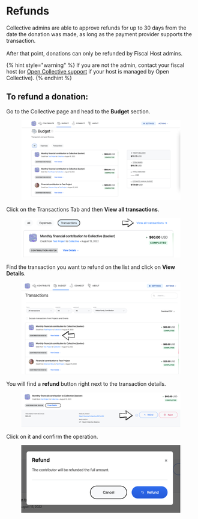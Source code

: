 # Refunds

Collective admins are able to approve refunds for up to 30 days from the date the donation was made, as long as the payment provider supports the transaction.\
\
After that point, donations can only be refunded by Fiscal Host admins.

{% hint style="warning" %}
If you are not the admin, contact your fiscal host (or [Open Collective support](https://opencollective.com/contact) if your host is managed by Open Collective).
{% endhint %}



## **To refund a donation:**

Go to the Collective page and head to the **Budget** section.

<figure><img src="../../.gitbook/assets/fiscalhosts_refunds_budget_2022-09-06.png" alt=""><figcaption></figcaption></figure>

Click on the Transactions Tab and then **View all transactions**.

<figure><img src="../../.gitbook/assets/fiscalhosts_refunds_transactions_2022-09-06.png" alt=""><figcaption></figcaption></figure>

Find the transaction you want to refund on the list and click on **View Details**.

<figure><img src="../../.gitbook/assets/fiscalhosts_refunds_transactionssection_2022-09-06.png" alt=""><figcaption></figcaption></figure>

You will find a **refund** button right next to the transaction details.

<figure><img src="../../.gitbook/assets/fiscalhosts_refund_refund_2022-09-06.png" alt=""><figcaption></figcaption></figure>

Click on it and confirm the operation.

<figure><img src="../../.gitbook/assets/fiscalhosts_refunds_confirm_2022-09-06.png" alt=""><figcaption></figcaption></figure>
